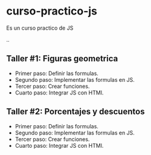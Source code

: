 # curso-practico-js
Es un curso practico de JS

..

## Taller #1: Figuras geometrica

- Primer paso: Definir las formulas.
- Segundo paso: Implementar las formulas en JS. 
- Tercer paso: Crear funciones.
- Cuarto paso: Integrar JS con HTMl.

## Taller #2: Porcentajes y descuentos

- Primer paso: Definir las formulas.
- Segundo paso: Implementar las formulas en JS. 
- Tercer paso: Crear funciones.
- Cuarto paso: Integrar JS con HTMl.

